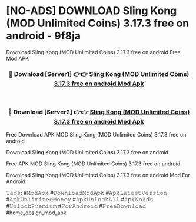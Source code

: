 # [NO-ADS] DOWNLOAD Sling Kong (MOD Unlimited Coins) 3.17.3 free on android - 9f8ja
Download Sling Kong (MOD Unlimited Coins) 3.17.3 free on android Free Mod APK

<div align="center">
<h3>🔴 Download [Server1] 👉👉 <a href="https://apk-comot.site?title=Sling_Kong_(MOD_Unlimited_Coins)_3.17.3_free_on_android">Sling Kong (MOD Unlimited Coins) 3.17.3 free on android Mod Apk</a></h3><br>

<h3>🔴 Download [Server2] 👉👉 <a href="https://apk-comot.site?title=Sling_Kong_(MOD_Unlimited_Coins)_3.17.3_free_on_android">Sling Kong (MOD Unlimited Coins) 3.17.3 free on android Mod Apk</a></h3>
</div>


Free Download APK MOD Sling Kong (MOD Unlimited Coins) 3.17.3 free on android

Download Sling Kong (MOD Unlimited Coins) 3.17.3 free on android 

Free APK MOD Sling Kong (MOD Unlimited Coins) 3.17.3 free on android 

Download Sling Kong (MOD Unlimited Coins) 3.17.3 free on android Mod For Android

𝚃𝚊𝚐𝚜: #𝙼𝚘𝚍𝙰𝚙𝚔 #𝙳𝚘𝚠𝚗𝚕𝚘𝚊𝚍𝙼𝚘𝚍𝙰𝚙𝚔 #𝙰𝚙𝚔𝙻𝚊𝚝𝚎𝚜𝚝𝚅𝚎𝚛𝚜𝚒𝚘𝚗 #𝙰𝚙𝚔𝚄𝚗𝚕𝚒𝚖𝚒𝚝𝚎𝚍𝙼𝚘𝚗𝚎𝚢 #𝙰𝚙𝚔𝚄𝚗𝚕𝚘𝚌𝚔𝙰𝚕𝚕 #𝙰𝚙𝚔𝙽𝚘𝙰𝚍𝚜 #𝚄𝚗𝚕𝚘𝚌𝚔𝙿𝚛𝚎𝚖𝚒𝚞𝚖 #𝙵𝚘𝚛𝙰𝚗𝚍𝚛𝚘𝚒𝚍 #𝙵𝚛𝚎𝚎𝙳𝚘𝚠𝚗𝚕𝚘𝚊𝚍 #home_design_mod_apk